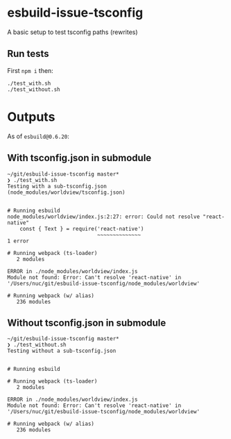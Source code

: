 # esbuild-issue-tsconfig

A basic setup to test tsconfig paths (rewrites)

## Run tests

First `npm i` then:

```
./test_with.sh
./test_without.sh
```

# Outputs

As of `esbuild@0.6.20`:

## With tsconfig.json in submodule

```
~/git/esbuild-issue-tsconfig master*
❯ ./test_with.sh
Testing with a sub-tsconfig.json (node_modules/worldview/tsconfig.json)


# Running esbuild
node_modules/worldview/index.js:2:27: error: Could not resolve "react-native"
    const { Text } = require('react-native')
                             ~~~~~~~~~~~~~~
1 error

# Running webpack (ts-loader)
   2 modules

ERROR in ./node_modules/worldview/index.js
Module not found: Error: Can't resolve 'react-native' in '/Users/nuc/git/esbuild-issue-tsconfig/node_modules/worldview'

# Running webpack (w/ alias)
   236 modules
```

## Without tsconfig.json in submodule

```
~/git/esbuild-issue-tsconfig master*
❯ ./test_without.sh
Testing without a sub-tsconfig.json


# Running esbuild

# Running webpack (ts-loader)
   2 modules

ERROR in ./node_modules/worldview/index.js
Module not found: Error: Can't resolve 'react-native' in '/Users/nuc/git/esbuild-issue-tsconfig/node_modules/worldview'

# Running webpack (w/ alias)
   236 modules
```
